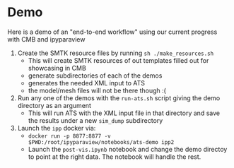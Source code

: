# Demo

Here is a demo of an "end-to-end workflow" using our current progress with CMB
and ipyparaview

1. Create the SMTK resource files by running `sh ./make_resources.sh`
    - This will create SMTK resources of out templates filled out for showcasing in CMB
    - generate subdirectories of each of the demos
    - generates the needed XML input to ATS
    - the model/mesh files will not be there though :(
3. Run any one of the demos with the `run-ats.sh` script giving the demo directory as an argument
    - This will run ATS with the XML input file in that directory and save the results under a new `sim_dump` subdirectory
4. Launch the `ipp` docker via:
    - `docker run -p 8877:8877 -v $PWD:/root/ipyparaview/notebooks/ats-demo ipp2`
    - Launch the `post-vis.ipynb` notebook and change the demo directoy to point at the right data. The notebook will handle the rest.
